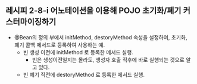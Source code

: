 ## 레시피 2-8-i 어노테이션을 이용해 POJO 초기화/폐기 커스터마이징하기

* @Bean의 정의 부에서 initMethod, destoryMethod 속성을 설정하여, 초기화, 폐기 콜백 메서드로 등록하여 사용하는 예.
  * 빈 생성 이전에 initMethod 로 등록한 메서드 실행. 
    * 빈은 생성이전일지는 몰라도, 생성자 호출 직후에 바로 실행되는 것으로 알고 있다.
  * 빈 폐기 직전에 destoryMethod  로 등록한 메서드 실행.

